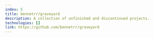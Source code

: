 ```yaml
---
index: 5
title: bennetrr/graveyard
description: A collection of unfinished and discontinued projects.
technologies: []
link: https://github.com/bennetrr/graveyard
---
```

